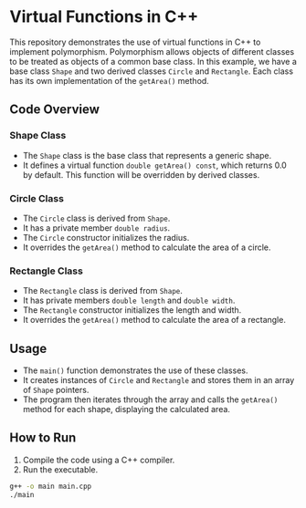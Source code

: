 # Virtual Functions in C++

This repository demonstrates the use of virtual functions in C++ to implement polymorphism. Polymorphism allows objects of different classes to be treated as objects of a common base class. In this example, we have a base class `Shape` and two derived classes `Circle` and `Rectangle`. Each class has its own implementation of the `getArea()` method.

## Code Overview

### Shape Class

- The `Shape` class is the base class that represents a generic shape.
- It defines a virtual function `double getArea() const`, which returns 0.0 by default. This function will be overridden by derived classes.

### Circle Class

- The `Circle` class is derived from `Shape`.
- It has a private member `double radius`.
- The `Circle` constructor initializes the radius.
- It overrides the `getArea()` method to calculate the area of a circle.

### Rectangle Class

- The `Rectangle` class is derived from `Shape`.
- It has private members `double length` and `double width`.
- The `Rectangle` constructor initializes the length and width.
- It overrides the `getArea()` method to calculate the area of a rectangle.

## Usage

- The `main()` function demonstrates the use of these classes.
- It creates instances of `Circle` and `Rectangle` and stores them in an array of `Shape` pointers.
- The program then iterates through the array and calls the `getArea()` method for each shape, displaying the calculated area.

## How to Run

1. Compile the code using a C++ compiler.
2. Run the executable.

```bash
g++ -o main main.cpp
./main
```
